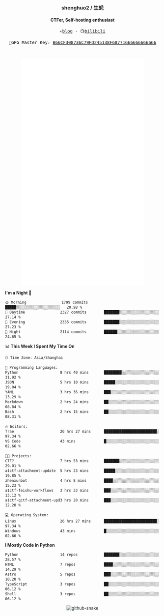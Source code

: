 <h3 align="center"> shenghuo2 / 生蚝 </h3>
<h4 align="center" >CTFer, Self-hosting enthusiast</h3>


<p align="center">
  <samp>
    ✍️<a href="https://blog.shenghuo2.top/">blog</a> -
    📺<a href="https://space.bilibili.com/85894935">bilibili</a>
  </samp>
</p>
<p align="center">
  <samp>
     🔐GPG Master Key: <a align="center" href="https://github.com/shenghuo2.gpg">B66CF308736C79FD245138F68771666666666666</a>
  </samp>
</p>
<br>
<p align="center">
  <a href="https://github.com/shenghuo2">
    <img width="400" align="top" src="https://github.com/shenghuo2/shenghuo2/blob/main/metrics.left.svg" />
  </a>
  <a href="https://github.com/shenghuo2">
    <img width="400" align="top" src="https://github.com/shenghuo2/shenghuo2/blob/main/metrics.right.svg" />
  </a>
</p>


<!--START_SECTION:waka-->
**I'm a Night 🦉** 

```text
🌞 Morning                1799 commits        █████░░░░░░░░░░░░░░░░░░░░   20.98 % 
🌆 Daytime                2327 commits        ███████░░░░░░░░░░░░░░░░░░   27.14 % 
🌃 Evening                2335 commits        ███████░░░░░░░░░░░░░░░░░░   27.23 % 
🌙 Night                  2114 commits        ██████░░░░░░░░░░░░░░░░░░░   24.65 % 
```


📊 **This Week I Spent My Time On** 

```text
🕑︎ Time Zone: Asia/Shanghai

💬 Programming Languages: 
Python                   8 hrs 40 mins       ████████░░░░░░░░░░░░░░░░░   31.92 % 
JSON                     5 hrs 10 mins       █████░░░░░░░░░░░░░░░░░░░░   19.04 % 
YAML                     3 hrs 36 mins       ███░░░░░░░░░░░░░░░░░░░░░░   13.29 % 
Markdown                 2 hrs 24 mins       ██░░░░░░░░░░░░░░░░░░░░░░░   08.84 % 
Bash                     2 hrs 15 mins       ██░░░░░░░░░░░░░░░░░░░░░░░   08.31 % 

🔥 Editors: 
Trae                     26 hrs 27 mins      ████████████████████████░   97.34 % 
VS Code                  43 mins             █░░░░░░░░░░░░░░░░░░░░░░░░   02.66 % 

🐱‍💻 Projects: 
CTF?                     7 hrs 53 mins       ███████░░░░░░░░░░░░░░░░░░   29.01 % 
a1ctf-attachment-update  5 hrs 23 mins       █████░░░░░░░░░░░░░░░░░░░░   19.85 % 
zhenxunbot               4 hrs 8 mins        ████░░░░░░░░░░░░░░░░░░░░░   15.23 % 
a1ctf-feishu-workflows   3 hrs 33 mins       ███░░░░░░░░░░░░░░░░░░░░░░   13.12 % 
a1ctf-qctf-attachment-upd3 hrs 20 mins       ███░░░░░░░░░░░░░░░░░░░░░░   12.28 % 

💻 Operating System: 
Linux                    26 hrs 27 mins      ████████████████████████░   97.34 % 
Windows                  43 mins             █░░░░░░░░░░░░░░░░░░░░░░░░   02.66 % 
```

**I Mostly Code in Python** 

```text
Python                   14 repos            ███████░░░░░░░░░░░░░░░░░░   28.57 % 
HTML                     7 repos             ████░░░░░░░░░░░░░░░░░░░░░   14.29 % 
Astro                    5 repos             ███░░░░░░░░░░░░░░░░░░░░░░   10.20 % 
TypeScript               3 repos             ██░░░░░░░░░░░░░░░░░░░░░░░   06.12 % 
Shell                    3 repos             ██░░░░░░░░░░░░░░░░░░░░░░░   06.12 % 
```




<!--END_SECTION:waka-->


<div align="center">
  <picture>
    <source media="(prefers-color-scheme: dark)" srcset="https://gist.githubusercontent.com/shenghuo2/bfce20b14ab0484cef03bae6e60e0b3a/raw/github-snake-dark.svg" />
    <source media="(prefers-color-scheme: light)" srcset="https://gist.githubusercontent.com/shenghuo2/bfce20b14ab0484cef03bae6e60e0b3a/raw/github-snake.svg" />
    <img alt="github-snake" src="https://gist.githubusercontent.com/shenghuo2/bfce20b14ab0484cef03bae6e60e0b3a/raw/github-snake.svg" />
  </picture>
</div>

<!--
**shenghuo2/shenghuo2** is a ✨ _special_ ✨ repository because its `README.md` (this file) appears on your GitHub profile.

Here are some ideas to get you started:

- 🔭 I’m currently working on ...
- 🌱 I’m currently learning ...
- 👯 I’m looking to collaborate on ...
- 🤔 I’m looking for help with ...
- 💬 Ask me about ...
- 📫 How to reach me: ...
- 😄 Pronouns: ...
- ⚡ Fun fact: ...
-->
